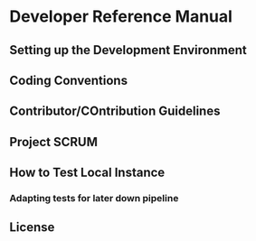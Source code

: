 # Developer Reference Manual
<!-- Replace all of the titles with relevant titles -->
<!-- Should be mkdocs generated content -->

## Setting up the Development Environment

## Coding Conventions

## Contributor/COntribution Guidelines

## Project SCRUM
<!-- Info on how work gets organised -->

## How to Test Local Instance

### Adapting tests for later down pipeline

## License
<!-- Link to Project License -->